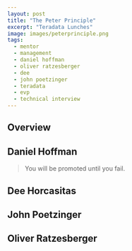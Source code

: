 ```yaml
---
layout: post
title: "The Peter Principle"
excerpt: "Teradata Lunches"
image: images/peterprinciple.png
tags: 
  - mentor
  - management
  - daniel hoffman 
  - oliver ratzesberger 
  - dee
  - john poetzinger
  - teradata
  - evp
  - technical interview
---
```


## Overview

## Daniel Hoffman

> You will be promoted until you fail.

## Dee Horcasitas

## John Poetzinger

## Oliver Ratzesberger



